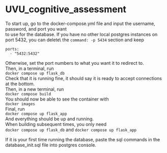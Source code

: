 # UVU_cognitive_assessment

To start up, go to the docker-compose.yml file and input the username, password, and port you want\
to use for the database. If you have no other local postgres instances on port 5432, you can delete\ 
the ```command: -p 5434``` section and keep
```
ports:
  - "5432:5432"
```
Otherwise, set the port numbers to what you want it to redirect to.\
Then, in a terminal, run\
```docker compose up flask_db```\
Check that it is running fine, it should say it is ready to accept connections at the bottom.\
Then, in a new terminal, run\
```docker compose build```\
You should now be able to see the container with\
```docker images```\
Final, run\
```docker compose up flask_app```\
And everything should be up and running.\
When building subsequent times, you only need\
```docker compose up flask_db``` and ```docker compose up flask_app```

If it is your first time running the database, paste the sql commands in the database_init.sql
file into postgres console.